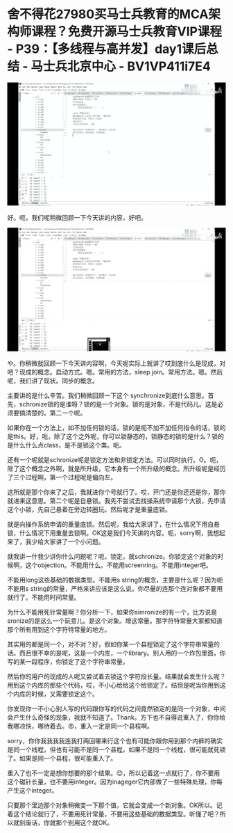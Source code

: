 # 舍不得花27980买马士兵教育的MCA架构师课程？免费开源马士兵教育VIP课程 - P39：【多线程与高并发】day1课后总结 - 马士兵北京中心 - BV1VP411i7E4

![](img/79f5b9b6ddc3d3c1e1f7167b8211784c_0.png)

好。呃，我们呢稍微回顾一下今天讲的内容，好吧。

![](img/79f5b9b6ddc3d3c1e1f7167b8211784c_2.png)

や。你稍微就回顾一下今天讲内容啊，今天呢实际上就讲了哎到底什么是现成，对吧？现成的概念。启动方式。嗯。常用的方法，sleep join。常用方法。嗯。然后呢，我们讲了现状。同步的概念。

主要讲的是什么辛苦。我们稍微回顾一下这个 synchronize到底什么意思。首先，schronize锁的是谁呀？锁的是一个对象。锁的是对象，不是代码儿。这是必须要搞清楚的。第二一个呢。

如果你在一个方法上，如不加任何锁的话，锁的是呃不加不加任何指令的话，锁的是this。好，呃，除了这个之外呢，你可以锁静态的，锁静态的锁的是什么？锁的是什么什么点class，是不是锁这个类。呃。

还有一个呢就是schronize呢是锁定方法和非锁定方法。可以同时执行。O。呃，除了这个概念之外啊，就是所升级，它本身有一个所升级的概念。所升级呢是经历了三个过程啊，第一个过程呢是偏向左。

这所就是那个你来了之后，我就进你个号就行了。哎，开门还是你还还是你，那你就进来这意思。第二个呢是自悬锁。我先不尝试去找操系统申请那个大锁，先申请这个小锁，先自己悬着在旁边转圈玩。然后呢才是重量底锁。

就是向操作系统申请的重量底锁。然后呢，我给大家讲了，在什么情况下用自悬锁，什么情况下用重量去锁啊。OK这是我们今天讲的内容。呃，sorry啊，我想起来了，我少给大家讲了一个小问题。

就我讲一什我少讲你什么问题呢？呃，锁定。就schronize。你锁定这个对象的时候啊，这个objection。不能用什么。不能用screenring。不能用integer吧。

不能用long这些基础的数据类型。不能用s string的概念，主要是什么呢？因为呃不能用s string的常量，严格来讲应该是这么说。你尽量的连那个连对象都不要用就行了。不能用时间常量。

为什么不能用死针常量啊？你分析一下，如果你simronize的有一个，比方说是sronize的是这么一个玩意儿。是这个对象。增这常量。那字符特常量大家都知道那个所有用到这个字符特常量的地方。

其实用的都是同一个，对不对？好，假如你某一个县程锁定了这个字符串常量的话。而且很不幸的是呢，这是一个内库，一个library。别人用的一个炸包里面，你写的某一段程序，你锁定了这个字符串常量。

然后你的用户的现成的人呢又尝试着去锁这个字符段长量。结果就会发生什么呢？用到这个内库的那些个代码，哎，不小心给给这个给锁定了。结但是呢当你用到这个内库的时候，又需要锁定这个。

你发现你一不小心别人写的代码跟你写的代码之间竟然锁定的是同一个对象，中间会产生什么奇怪的现象，我就不知道了。Thank。方下也不自得说重入了，你你给我哪凉快，哪待着去。😡，重入一定是同一个县程啊。

sorry，你你我我我我连我打两回哪来行这个也有可能你跟你用到那个内裤的确实是同一个线程，但也有可能不是同一个县程。如果不是同一个线程，很可能就死锁了。如果是同一个县程，很可能重入了。

重入了也不一定是想你想要的那个结果。😊，所以记着这一点就行了，你不要用这个磁针长量，也不要用integer。因为inageger它内部做了一些特殊处理，你每产生这个integer。

只要那个里边那个对象稍微变一下那个值，它就会变成一个新对象。OK所以。记着这个结论就行了，不要用死针常量，不要用这些基础的数据类型。听懂了吧？所以就别废话，你就那个别用这个就OK。

